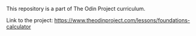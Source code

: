 This repository is a part of The Odin Project curriculum.

Link to the project: https://www.theodinproject.com/lessons/foundations-calculator
